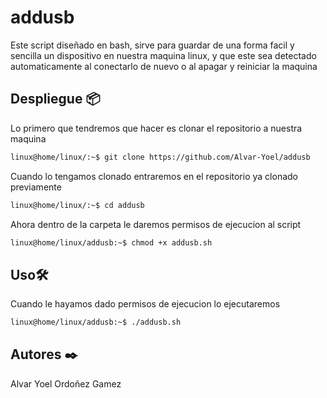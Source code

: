 # addusb
Este script diseñado en bash, sirve para guardar de una forma facil y sencilla un dispositivo en nuestra maquina linux, y que este sea detectado automaticamente al conectarlo de nuevo o al apagar y reiniciar la maquina

## Despliegue 📦
Lo primero que tendremos que hacer es clonar el repositorio a nuestra maquina

```bash 
linux@home/linux/:~$ git clone https://github.com/Alvar-Yoel/addusb
```

Cuando lo tengamos clonado entraremos en el repositorio ya clonado previamente

```bash
linux@home/linux/:~$ cd addusb
```

Ahora dentro de la carpeta le daremos permisos de ejecucion al script

```bash 
linux@home/linux/addusb:~$ chmod +x addusb.sh
```

## Uso🛠️
Cuando le hayamos dado permisos de ejecucion lo ejecutaremos

```bash 
linux@home/linux/addusb:~$ ./addusb.sh
```

## Autores ✒️
Alvar Yoel Ordoñez Gamez
